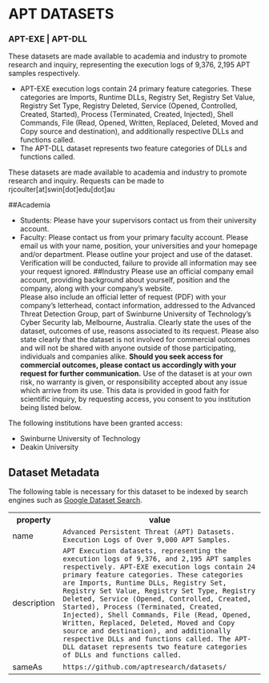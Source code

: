 # APT DATASETS
### APT-EXE | APT-DLL 

These datasets are made available to academia and industry to promote research and inquiry, representing the execution logs of 9,376, 2,195 APT samples respectively.  

- APT-EXE execution logs contain 24 primary feature categories. These categories are Imports, Runtime DLLs, Registry Set, Registry Set Value, Registry Set Type, Registry Deleted, Service (Opened, Controlled, Created, Started), Process (Terminated, Created, Injected), Shell Commands, File (Read, Opened, Written, Replaced, Deleted, Moved and Copy source and destination), and additionally respective DLLs and functions called.
- The APT-DLL dataset represents two feature categories of DLLs and functions called.
<!---
- The APT-T1 dataset provides a variety of testing samples from six different campaigns, across more than 5 industries between 2018 - 19. These are raw execution logs. 
-->

These datasets are made available to academia and industry to promote research and inquiry. Requests can be made to rjcoulter[at]swin[dot]edu[dot]au

##Academia 
- Students: Please have your supervisors contact us from their university account. 
- Faculty: Please contact us from your primary faculty account.
Please email us with your name, position, your universities and your homepage and/or department. Please outline your project and use of the dataset. Verification will be conducted, failure to provide all information may see your request ignored. 
##Industry
Please use an official company email account, providing background about yourself, position and the company, along with your company’s website.  
Please also include an official letter of request (PDF) with your company’s letterhead, contact information, addressed to the Advanced Threat Detection Group, part of Swinburne University of Technology’s Cyber Security lab, Melbourne, Australia. Clearly state the uses of the dataset, outcomes of use, reasons associated to its request. Please also state clearly that the dataset is not involved for commercial outcomes and will not be shared with anyone outside of those participating, individuals and companies alike. 
**Should you seek access for commercial outcomes, please contact us accordingly with your request for further communication.**
Use of the dataset is at your own risk, no warranty is given, or responsibility accepted about any issue which arrive from its use. 
This data is provided in good faith for scientific inquiry, by requesting access, you consent to you institution being listed below.   

The following institutions have been granted access:
- Swinburne University of Technology
- Deakin University
 
<!---
## Academia 
- Students: Please have your supervisors contact us from their university account. 
- Faculty: Please contact us from your primary faculty account.
-->
<!---
Please email with your name, position, your universities and your homepage and/or department. Please outline your project and use of the dataset. Verification will be conducted, failure to provide all information may see your request ignored. 
<!---
## Industry
Please use an official company email account, providing background about yourself, position and the company, along with your company’s website.  
Please also include an official letter of request (PDF) with your company’s letterhead, contact information, addressed to the Advanced Threat Detection Group, part of Swinburne University of Technology’s Cyber Security lab, Melbourne, Australia. Clearly state the uses of the dataset, outcomes of use, reasons associated to its request. Please also state clearly that the dataset is not involved for commercial outcomes and will not be shared with anyone outside of those participating, individuals and companies alike. 
-->
<!---
**Should you seek access for commercial outcomes, please contact us accordingly with your request for further communication.**
-->
<!---
Use of the dataset is at your own risk, no warranty is given, or responsibility accepted about any issue which arrive from its use. This data is provided in good faith for scientific inquiry, by requesting access, you consent to you institution being listed below.  
-->




## Dataset Metadata
The following table is necessary for this dataset to be indexed by search
engines such as <a href="https://g.co/datasetsearch">Google Dataset Search</a>.
<div itemscope itemtype="http://schema.org/Dataset">
  <table>
    <tr>
      <th>property</th>
      <th>value</th>
    </tr>
    <tr>
      <td>name</td>
      <td><code itemprop="name">Advanced Persistent Threat (APT) Datasets. Execution Logs of Over 9,000 APT Samples.</code></td>
    </tr>
      <tr>
      <td>description</td>
      <td><code itemprop="description">APT Execution datasets, representing the execution logs of 9,376, and 2,195 APT samples respectively. APT-EXE execution logs contain 24 primary feature categories. These categories are Imports, Runtime DLLs, Registry Set, Registry Set Value, Registry Set Type, Registry Deleted, Service (Opened, Controlled, Created, Started), Process (Terminated, Created, Injected), Shell Commands, File (Read, Opened, Written, Replaced, Deleted, Moved and Copy source and destination), and additionally respective DLLs and functions called. The APT-DLL dataset represents two feature categories of DLLs and functions called. </code></td>
    </tr>
    </tr>
      <tr>
      <td>sameAs</td>
      <td><code itemprop="sameAs">https://github.com/aptresearch/datasets/</code></td>
    </tr>
  </table>
</div>
<!---
 and 30
The APT-T1 dataset provides a variety of testing samples from six different campaigns, across more than 5 industries between 2018 - 19. These are raw execution logs.
-->
